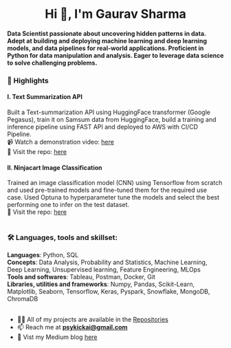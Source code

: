 <h1 align="center">Hi 👋, I'm Gaurav Sharma</h1>
<h4>Data Scientist passionate about uncovering hidden patterns in data. Adept at building and deploying machine learning and deep learning models, and data pipelines for real-world applications. Proficient in Python for data manipulation and analysis. Eager to leverage data science to solve challenging problems.</h4>

### 🔆 Highlights
#### I. Text Summarization API 
Built a Text-summarization API using HuggingFace transformer (Google Pegasus), train it on Samsum data from HuggingFace, build a training and inference pipeline using FAST API and deployed to AWS with CI/CD Pipeline.<br>
📹 Watch a demonstration video: [here](https://www.youtube.com/watch?v=QG-pj9tV81M)<br>
📂 Visit the repo: [here](https://github.com/psykick-21/text-summarization-end-to-end)<br>

#### II. Ninjacart Image Classification
Trained an image classification model (CNN) using Tensorflow from scratch and used pre-trained models and fine-tuned them for the required use case. Used Optuna to hyperparameter tune the models and select the best performing one to infer on the test dataset.<br>
📂 Visit the repo: [here](https://github.com/psykick-21/ninjacart-image-classification/tree/main)<br>
<br>

### 🛠️ Languages, tools and skillset:
<b>Languages</b>: Python, SQL<br>
<b>Concepts</b>: Data Analysis, Probability and Statistics, Machine Learning, Deep Learning, Unsupervised learning, Feature Engineering, MLOps<br>
<b>Tools and softwares</b>: Tableau, Postman, Docker, Git<br>
<b>Libraries, utilities and frameworks</b>: Numpy, Pandas, Scikit-Learn, Matplotlib, Seaborn, Tensorflow, Keras, Pyspark, Snowflake, MongoDB, ChromaDB<br>
<br>

- 👨‍💻 All of my projects are available in the [Repositories](https://github.com/psykick-21?tab=repositories)
- 📫 Reach me at **psykickai@gmail.com**
- 📙 Vist my Medium blog [here](https://medium.com/@gaurav219688)

